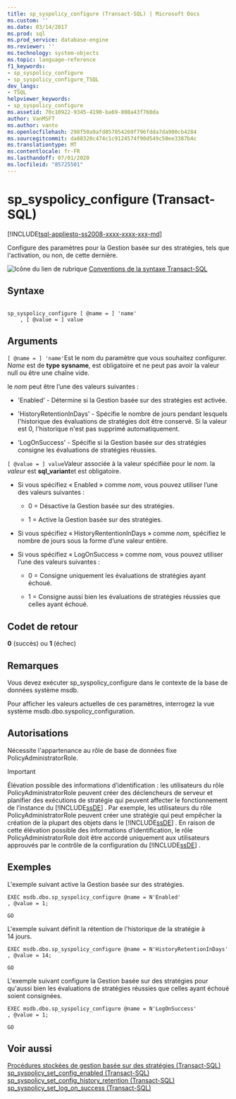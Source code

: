 ```yaml
---
title: sp_syspolicy_configure (Transact-SQL) | Microsoft Docs
ms.custom: ''
ms.date: 03/14/2017
ms.prod: sql
ms.prod_service: database-engine
ms.reviewer: ''
ms.technology: system-objects
ms.topic: language-reference
f1_keywords:
- sp_syspolicy_configure
- sp_syspolicy_configure_TSQL
dev_langs:
- TSQL
helpviewer_keywords:
- sp_syspolicy_configure
ms.assetid: 70c10922-9345-4190-ba69-808a43f760da
author: VanMSFT
ms.author: vanto
ms.openlocfilehash: 298f50a9afd857054269f796fdda7da900cb4284
ms.sourcegitcommit: da88320c474c1c9124574f90d549c50ee3387b4c
ms.translationtype: MT
ms.contentlocale: fr-FR
ms.lasthandoff: 07/01/2020
ms.locfileid: "85725501"
---
```

# <a name="sp_syspolicy_configure-transact-sql"></a>sp_syspolicy_configure (Transact-SQL)
[!INCLUDE[tsql-appliesto-ss2008-xxxx-xxxx-xxx-md](../../includes/applies-to-version/sqlserver.md)]

  Configure des paramètres pour la Gestion basée sur des stratégies, tels que l'activation, ou non, de cette dernière.  
  
 ![Icône du lien de rubrique](../../database-engine/configure-windows/media/topic-link.gif "Icône du lien de rubrique") [Conventions de la syntaxe Transact-SQL](../../t-sql/language-elements/transact-sql-syntax-conventions-transact-sql.md)  
  
## <a name="syntax"></a>Syntaxe  
  
```  
  
sp_syspolicy_configure [ @name = ] 'name'  
    , [ @value = ] value  
```  
  
## <a name="arguments"></a>Arguments  
`[ @name = ] 'name'`Est le nom du paramètre que vous souhaitez configurer. *Name* est de **type sysname**, est obligatoire et ne peut pas avoir la valeur null ou être une chaîne vide.  
  
 le *nom* peut être l’une des valeurs suivantes :  
  
-   'Enabled' - Détermine si la Gestion basée sur des stratégies est activée.  
  
-   'HistoryRetentionInDays' - Spécifie le nombre de jours pendant lesquels l'historique des évaluations de stratégies doit être conservé. Si la valeur est 0, l'historique n'est pas supprimé automatiquement.  
  
-   'LogOnSuccess' - Spécifie si la Gestion basée sur des stratégies consigne les évaluations de stratégies réussies.  
  
`[ @value = ] value`Valeur associée à la valeur spécifiée pour le *nom*. la *valeur* est **sql_variant**et est obligatoire.  
  
-   Si vous spécifiez « Enabled » comme *nom*, vous pouvez utiliser l’une des valeurs suivantes :  
  
    -   0 = Désactive la Gestion basée sur des stratégies.  
  
    -   1 = Active la Gestion basée sur des stratégies.  
  
-   Si vous spécifiez « HistoryRententionInDays » comme *nom*, spécifiez le nombre de jours sous la forme d’une valeur entière.  
  
-   Si vous spécifiez « LogOnSuccess » comme *nom*, vous pouvez utiliser l’une des valeurs suivantes :  
  
    -   0 = Consigne uniquement les évaluations de stratégies ayant échoué.  
  
    -   1 = Consigne aussi bien les évaluations de stratégies réussies que celles ayant échoué.  
  
## <a name="return-code-values"></a>Codet de retour  
 **0** (succès) ou **1** (échec)  
  
## <a name="remarks"></a>Remarques  
 Vous devez exécuter sp_syspolicy_configure dans le contexte de la base de données système msdb.  
  
 Pour afficher les valeurs actuelles de ces paramètres, interrogez la vue système msdb.dbo.syspolicy_configuration.  
  
## <a name="permissions"></a>Autorisations  
 Nécessite l'appartenance au rôle de base de données fixe PolicyAdministratorRole.  
  
> [!IMPORTANT]  
>  Élévation possible des informations d’identification : les utilisateurs du rôle PolicyAdministratorRole peuvent créer des déclencheurs de serveur et planifier des exécutions de stratégie qui peuvent affecter le fonctionnement de l’instance du [!INCLUDE[ssDE](../../includes/ssde-md.md)] . Par exemple, les utilisateurs du rôle PolicyAdministratorRole peuvent créer une stratégie qui peut empêcher la création de la plupart des objets dans le [!INCLUDE[ssDE](../../includes/ssde-md.md)] . En raison de cette élévation possible des informations d’identification, le rôle PolicyAdministratorRole doit être accordé uniquement aux utilisateurs approuvés par le contrôle de la configuration du [!INCLUDE[ssDE](../../includes/ssde-md.md)] .  
  
## <a name="examples"></a>Exemples  
 L'exemple suivant active la Gestion basée sur des stratégies.  
  
```  
EXEC msdb.dbo.sp_syspolicy_configure @name = N'Enabled'  
, @value = 1;  
  
GO  
```  
  
 L'exemple suivant définit la rétention de l'historique de la stratégie à 14 jours.  
  
```  
EXEC msdb.dbo.sp_syspolicy_configure @name = N'HistoryRetentionInDays'  
, @value = 14;  
  
GO  
```  
  
 L'exemple suivant configure la Gestion basée sur des stratégies pour qu'aussi bien les évaluations de stratégies réussies que celles ayant échoué soient consignées.  
  
```  
EXEC msdb.dbo.sp_syspolicy_configure @name = N'LogOnSuccess'  
, @value = 1;  
  
GO  
```  
  
## <a name="see-also"></a>Voir aussi  
 [Procédures stockées de gestion basée sur des stratégies &#40;Transact-SQL&#41;](../../relational-databases/system-stored-procedures/policy-based-management-stored-procedures-transact-sql.md)   
 [sp_syspolicy_set_config_enabled &#40;Transact-SQL&#41;](../../relational-databases/system-stored-procedures/sp-syspolicy-set-config-enabled-transact-sql.md)   
 [sp_syspolicy_set_config_history_retention &#40;Transact-SQL&#41;](../../relational-databases/system-stored-procedures/sp-syspolicy-set-config-history-retention-transact-sql.md)   
 [sp_syspolicy_set_log_on_success &#40;Transact-SQL&#41;](../../relational-databases/system-stored-procedures/sp-syspolicy-set-log-on-success-transact-sql.md)  
  
  
